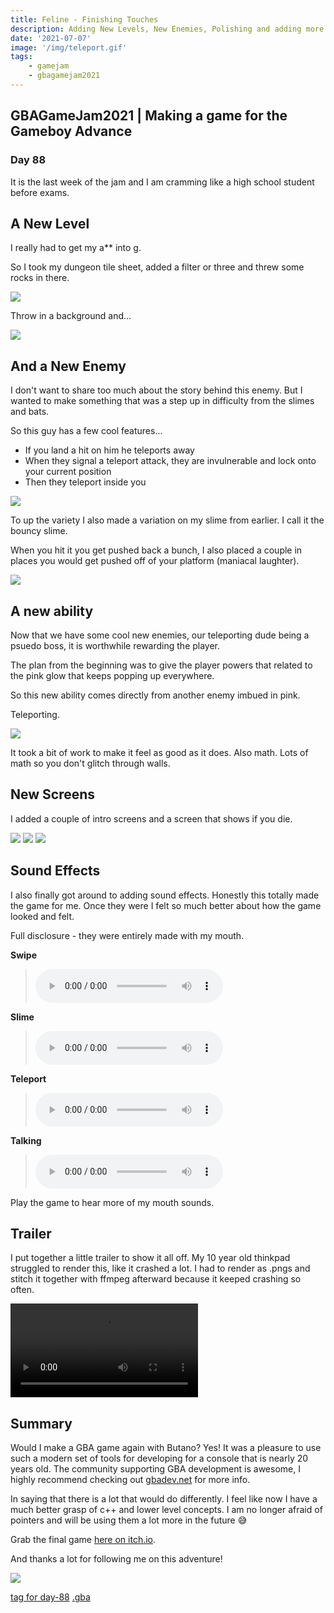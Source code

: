```yaml
---
title: Feline - Finishing Touches
description: Adding New Levels, New Enemies, Polishing and adding more content
date: '2021-07-07'
image: '/img/teleport.gif'
tags:
    - gamejam
    - gbagamejam2021
---
```


>
## GBAGameJam2021 | Making a game for the Gameboy Advance

### Day 88

It is the last week of the jam and I am cramming like a high school student before exams.

## A New Level

I really had to get my a** into g.

So I took my dungeon tile sheet, added a filter or three and threw some rocks in there.

<img src="/img/tilemap_other.bmp" class="pixelated"/>

Throw in a background and...

<img src="/img/feline-2.png" class="pixelated"/>

## And a New Enemy

I don't want to share too much about the story behind this enemy. But I wanted to make something that was a step up in difficulty from the slimes and bats.

So this guy has a few cool features...

+ If you land a hit on him he teleports away
+ When they signal a teleport attack, they are invulnerable and lock onto your current position
+ Then they teleport inside you

<img src="/img/feline-enemy.gif" class="pixelated"/>

To up the variety I also made a variation on my slime from earlier. I call it the bouncy slime.

When you hit it you get pushed back a bunch, I also placed a couple in places you would get pushed off of your platform (maniacal laughter).

<img src="/img/slime-bounce.gif" class="pixelated"/>

## A new ability

Now that we have some cool new enemies, our teleporting dude being a psuedo boss, it is worthwhile rewarding the player.

The plan from the beginning was to give the player powers that related to the pink glow that keeps popping up everywhere.

So this new ability comes directly from another enemy imbued in pink.

Teleporting.

<img src="/img/teleport.gif" class="pixelated"/>

It took a bit of work to make it feel as good as it does. Also math. Lots of math so you don't glitch through walls.

## New Screens

I added a couple of intro screens and a screen that shows if you die.

<img src="/img/feline-4.png" class="pixelated"/>

<img src="/img/feline-5.png" class="pixelated"/>

<img src="/img/feline-3.png" class="pixelated"/>

## Sound Effects

I also finally got around to adding sound effects. Honestly this totally made the game for me. Once they were I felt so much better about how the game looked and felt.

Full disclosure - they were entirely made with my mouth.

**Swipe**
> <audio controls><source src="/img/swipe.wav" type="audio/wav"></audio>

**Slime**
> <audio controls><source src="/img/slime2.wav" type="audio/wav"></audio>

**Teleport**
> <audio controls><source src="/img/teleport.wav" type="audio/wav"></audio>

**Talking**
> <audio controls><source src="/img/hello.wav" type="audio/wav"></audio>

Play the game to hear more of my mouth sounds.

## Trailer

I put together a little trailer to show it all off. My 10 year old thinkpad struggled to render this, like it crashed a lot. I had to render as .pngs and stitch it together with ffmpeg afterward because it keeped crashing so often.

<video controls>
<source src="/img/trailer_smol.mp4" type="video/mp4"/>
Your browser does not support HTML5 video.
</video>

## Summary

Would I make a GBA game again with Butano? Yes! It was a pleasure to use such a modern set of tools for developing for a console that is nearly 20 years old. The community supporting GBA development is awesome, I highly recommend checking out [gbadev.net](https://gbadev.net/) for more info.

In saying that there is a lot that would do differently. I feel like now I have a much better grasp of c++ and lower level concepts. I am no longer afraid of pointers and will be using them a lot more in the future 😅

Grab the final game [here on itch.io](https://foopod.itch.io/feline).

And thanks a lot for following me on this adventure!

<img src="/img/gif.gif" class="pixelated"/>

[tag for day-88](https://github.com/foopod/gbaGamejam2021/releases/tag/day-88) [.gba](https://github.com/foopod/gbaGamejam2021/releases/download/day-88/feline-day88.gba)
